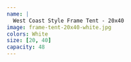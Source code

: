 ```yaml
---
name: |
  West Coast Style Frame Tent - 20x40
image: frame-tent-20x40-white.jpg
colors: White
size: [20, 40]
capacity: 48
---
```


